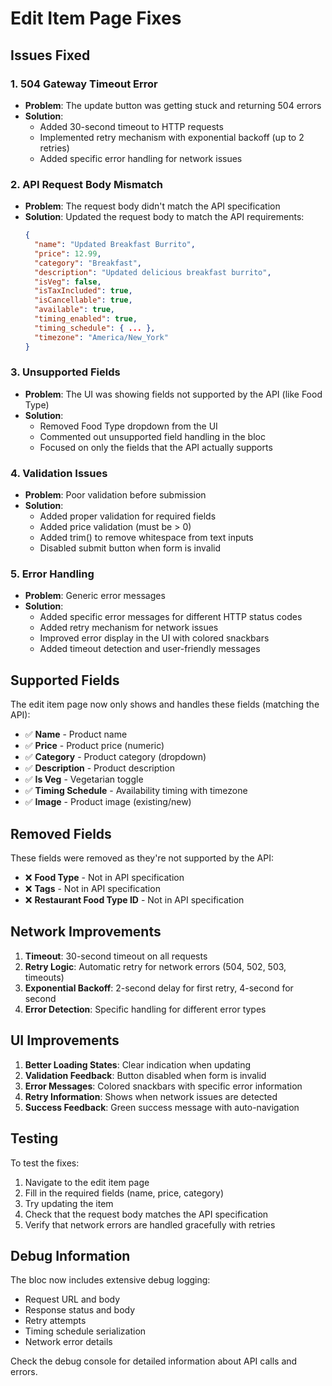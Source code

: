 # Edit Item Page Fixes

## Issues Fixed

### 1. 504 Gateway Timeout Error
- **Problem**: The update button was getting stuck and returning 504 errors
- **Solution**: 
  - Added 30-second timeout to HTTP requests
  - Implemented retry mechanism with exponential backoff (up to 2 retries)
  - Added specific error handling for network issues

### 2. API Request Body Mismatch
- **Problem**: The request body didn't match the API specification
- **Solution**: Updated the request body to match the API requirements:
  ```json
  {
    "name": "Updated Breakfast Burrito",
    "price": 12.99,
    "category": "Breakfast",
    "description": "Updated delicious breakfast burrito",
    "isVeg": false,
    "isTaxIncluded": true,
    "isCancellable": true,
    "available": true,
    "timing_enabled": true,
    "timing_schedule": { ... },
    "timezone": "America/New_York"
  }
  ```

### 3. Unsupported Fields
- **Problem**: The UI was showing fields not supported by the API (like Food Type)
- **Solution**: 
  - Removed Food Type dropdown from the UI
  - Commented out unsupported field handling in the bloc
  - Focused on only the fields that the API actually supports

### 4. Validation Issues
- **Problem**: Poor validation before submission
- **Solution**:
  - Added proper validation for required fields
  - Added price validation (must be > 0)
  - Added trim() to remove whitespace from text inputs
  - Disabled submit button when form is invalid

### 5. Error Handling
- **Problem**: Generic error messages
- **Solution**:
  - Added specific error messages for different HTTP status codes
  - Added retry mechanism for network issues
  - Improved error display in the UI with colored snackbars
  - Added timeout detection and user-friendly messages

## Supported Fields

The edit item page now only shows and handles these fields (matching the API):

- ✅ **Name** - Product name
- ✅ **Price** - Product price (numeric)
- ✅ **Category** - Product category (dropdown)
- ✅ **Description** - Product description
- ✅ **Is Veg** - Vegetarian toggle
- ✅ **Timing Schedule** - Availability timing with timezone
- ✅ **Image** - Product image (existing/new)

## Removed Fields

These fields were removed as they're not supported by the API:

- ❌ **Food Type** - Not in API specification
- ❌ **Tags** - Not in API specification
- ❌ **Restaurant Food Type ID** - Not in API specification

## Network Improvements

1. **Timeout**: 30-second timeout on all requests
2. **Retry Logic**: Automatic retry for network errors (504, 502, 503, timeouts)
3. **Exponential Backoff**: 2-second delay for first retry, 4-second for second
4. **Error Detection**: Specific handling for different error types

## UI Improvements

1. **Better Loading States**: Clear indication when updating
2. **Validation Feedback**: Button disabled when form is invalid
3. **Error Messages**: Colored snackbars with specific error information
4. **Retry Information**: Shows when network issues are detected
5. **Success Feedback**: Green success message with auto-navigation

## Testing

To test the fixes:

1. Navigate to the edit item page
2. Fill in the required fields (name, price, category)
3. Try updating the item
4. Check that the request body matches the API specification
5. Verify that network errors are handled gracefully with retries

## Debug Information

The bloc now includes extensive debug logging:
- Request URL and body
- Response status and body
- Retry attempts
- Timing schedule serialization
- Network error details

Check the debug console for detailed information about API calls and errors. 